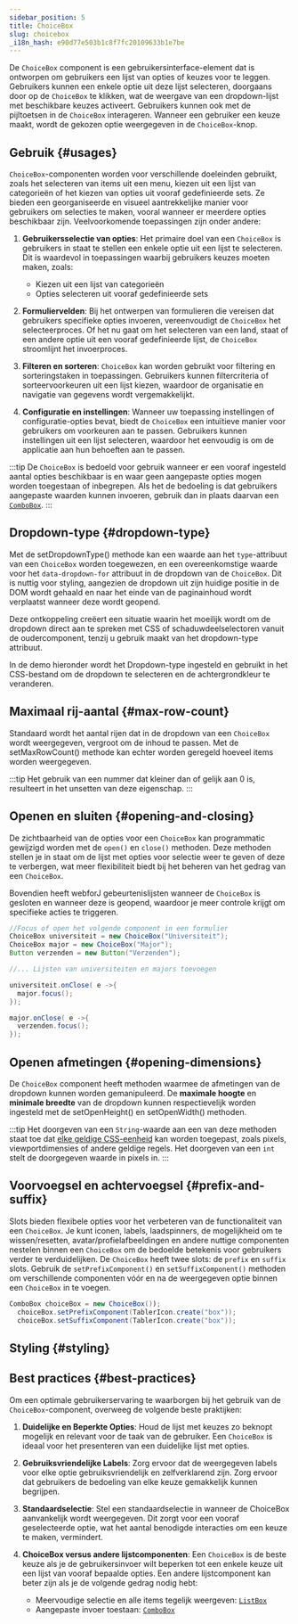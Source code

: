 ```yaml
---
sidebar_position: 5
title: ChoiceBox
slug: choicebox
_i18n_hash: e90d77e503b1c8f7fc20109633b1e7be
---
```

<DocChip chip='shadow' />
<DocChip chip='name' label="dwc-choicebox" />
<DocChip chip='since' label='23.05' />
<JavadocLink type="foundation" location="com/webforj/component/list/ChoiceBox" top='true'/>

<ParentLink parent="Lijst" />

De `ChoiceBox` component is een gebruikersinterface-element dat is ontworpen om gebruikers een lijst van opties of keuzes voor te leggen. Gebruikers kunnen een enkele optie uit deze lijst selecteren, doorgaans door op de `ChoiceBox` te klikken, wat de weergave van een dropdown-lijst met beschikbare keuzes activeert. Gebruikers kunnen ook met de pijltoetsen in de `ChoiceBox` interageren. Wanneer een gebruiker een keuze maakt, wordt de gekozen optie weergegeven in de `ChoiceBox`-knop.

## Gebruik {#usages}
`ChoiceBox`-componenten worden voor verschillende doeleinden gebruikt, zoals het selecteren van items uit een menu, kiezen uit een lijst van categorieën of het kiezen van opties uit vooraf gedefinieerde sets. Ze bieden een georganiseerde en visueel aantrekkelijke manier voor gebruikers om selecties te maken, vooral wanneer er meerdere opties beschikbaar zijn. Veelvoorkomende toepassingen zijn onder andere:

1. **Gebruikersselectie van opties**: Het primaire doel van een `ChoiceBox` is gebruikers in staat te stellen een enkele optie uit een lijst te selecteren. Dit is waardevol in toepassingen waarbij gebruikers keuzes moeten maken, zoals:
    - Kiezen uit een lijst van categorieën
    - Opties selecteren uit vooraf gedefinieerde sets

2. **Formuliervelden**: Bij het ontwerpen van formulieren die vereisen dat gebruikers specifieke opties invoeren, vereenvoudigt de `ChoiceBox` het selecteerproces. Of het nu gaat om het selecteren van een land, staat of een andere optie uit een vooraf gedefinieerde lijst, de `ChoiceBox` stroomlijnt het invoerproces.

3. **Filteren en sorteren**: `ChoiceBox` kan worden gebruikt voor filtering en sorteringstaken in toepassingen. Gebruikers kunnen filtercriteria of sorteervoorkeuren uit een lijst kiezen, waardoor de organisatie en navigatie van gegevens wordt vergemakkelijkt.

4. **Configuratie en instellingen**: Wanneer uw toepassing instellingen of configuratie-opties bevat, biedt de `ChoiceBox` een intuïtieve manier voor gebruikers om voorkeuren aan te passen. Gebruikers kunnen instellingen uit een lijst selecteren, waardoor het eenvoudig is om de applicatie aan hun behoeften aan te passen.

:::tip
De `ChoiceBox` is bedoeld voor gebruik wanneer er een vooraf ingesteld aantal opties beschikbaar is en waar geen aangepaste opties mogen worden toegestaan of inbegrepen. Als het de bedoeling is dat gebruikers aangepaste waarden kunnen invoeren, gebruik dan in plaats daarvan een [`ComboBox`](./combo-box.md).
:::

## Dropdown-type {#dropdown-type}

Met de <JavadocLink type="foundation" location="com/webforj/component/list/DwcSelectDropdown" code='true' suffix='#setDropdownType(java.lang.String)'>setDropdownType()</JavadocLink> methode kan een waarde aan het `type`-attribuut van een `ChoiceBox` worden toegewezen, en een overeenkomstige waarde voor het `data-dropdown-for` attribuut in de dropdown van de `ChoiceBox`. Dit is nuttig voor styling, aangezien de dropdown uit zijn huidige positie in de DOM wordt gehaald en naar het einde van de paginainhoud wordt verplaatst wanneer deze wordt geopend.

<!-- ![voorbeeld type](/img/components/_images/choicebox/type.png)
![voorbeeld type](/img/components/_images/choicebox/type_zoomed.png) -->

Deze ontkoppeling creëert een situatie waarin het moeilijk wordt om de
dropdown direct aan te spreken met CSS of schaduwdeelselectoren vanuit de oudercomponent, tenzij u gebruik maakt van het dropdown-type attribuut.

In de demo hieronder wordt het Dropdown-type ingesteld en gebruikt in het CSS-bestand om de dropdown te selecteren en de achtergrondkleur te veranderen.

<ComponentDemo 
path='/webforj/choiceboxdropdowntype?' 
javaE='https://raw.githubusercontent.com/webforj/webforj-documentation/refs/heads/main/src/main/java/com/webforj/samples/views/lists/choicebox/ChoiceboxDropdownTypeView.java'
cssURL='/css/lists/combobox/comboBoxDropDownType.css'
height='250px'
/>

## Maximaal rij-aantal {#max-row-count}

Standaard wordt het aantal rijen dat in de dropdown van een `ChoiceBox` wordt weergegeven, vergroot om de inhoud te passen. Met de <JavadocLink type="foundation" location="com/webforj/component/list/DwcSelectDropdown" code='true' suffix='#setMaxRowCount(int)'>setMaxRowCount()</JavadocLink> methode kan echter worden geregeld hoeveel items worden weergegeven.

:::tip
Het gebruik van een nummer dat kleiner dan of gelijk aan 0 is, resulteert in het unsetten van deze eigenschap.
:::

<ComponentDemo 
path='/webforj/choiceboxmaxrow?' 
javaE='https://raw.githubusercontent.com/webforj/webforj-documentation/refs/heads/main/src/main/java/com/webforj/samples/views/lists/choicebox/ChoiceboxMaxRowView.java'
height='450px'
/>

## Openen en sluiten {#opening-and-closing}

De zichtbaarheid van de opties voor een `ChoiceBox` kan programmatic gewijzigd worden met de `open()` en `close()` methoden. Deze methoden stellen je in staat om de lijst met opties voor selectie weer te geven of deze te verbergen, wat meer flexibiliteit biedt bij het beheren van het gedrag van een `ChoiceBox`.

Bovendien heeft webforJ gebeurtenislijsten wanneer de `ChoiceBox` is gesloten en wanneer deze is geopend, waardoor je meer controle krijgt om specifieke acties te triggeren.

```Java
//Focus of open het volgende component in een formulier
ChoiceBox universiteit = new ChoiceBox("Universiteit");
ChoiceBox major = new ChoiceBox("Major");
Button verzenden = new Button("Verzenden");

//... Lijsten van universiteiten en majors toevoegen

universiteit.onClose( e ->{
  major.focus();
});

major.onClose( e ->{
  verzenden.focus();
});
```

## Openen afmetingen {#opening-dimensions}

De `ChoiceBox` component heeft methoden waarmee de afmetingen van de dropdown kunnen worden gemanipuleerd. De **maximale hoogte** en **minimale breedte** van de dropdown kunnen respectievelijk worden ingesteld met de <JavadocLink type="foundation" location="com/webforj/component/list/DwcSelectDropdown" code='true' suffix='#setOpenHeight(int)'>setOpenHeight()</JavadocLink> en <JavadocLink type="foundation" location="com/webforj/component/list/DwcSelectDropdown" code='true' suffix='#setOpenWidth(int)'>setOpenWidth()</JavadocLink> methoden.

:::tip
Het doorgeven van een `String`-waarde aan een van deze methoden staat toe dat [elke geldige CSS-eenheid](https://developer.mozilla.org/en-US/docs/Learn/CSS/Building_blocks/Values_and_units) kan worden toegepast, zoals pixels, viewportdimensies of andere geldige regels. Het doorgeven van een `int` stelt de doorgegeven waarde in pixels in.
:::

## Voorvoegsel en achtervoegsel {#prefix-and-suffix}

Slots bieden flexibele opties voor het verbeteren van de functionaliteit van een `ChoiceBox`. Je kunt iconen, labels, laadspinners, de mogelijkheid om te wissen/resetten, avatar/profielafbeeldingen en andere nuttige componenten nestelen binnen een `ChoiceBox` om de bedoelde betekenis voor gebruikers verder te verduidelijken. De `ChoiceBox` heeft twee slots: de `prefix` en `suffix` slots. Gebruik de `setPrefixComponent()` en `setSuffixComponent()` methoden om verschillende componenten vóór en na de weergegeven optie binnen een `ChoiceBox` in te voegen.

```java
ComboBox choiceBox = new ChoiceBox());
  choiceBox.setPrefixComponent(TablerIcon.create("box"));
  choiceBox.setSuffixComponent(TablerIcon.create("box"));
```

## Styling {#styling}

<TableBuilder name="ChoiceBox" />

## Best practices {#best-practices}

Om een optimale gebruikerservaring te waarborgen bij het gebruik van de `ChoiceBox`-component, overweeg de volgende beste praktijken:

1. **Duidelijke en Beperkte Opties**: Houd de lijst met keuzes zo beknopt mogelijk en relevant voor de taak van de gebruiker. Een `ChoiceBox` is ideaal voor het presenteren van een duidelijke lijst met opties.

2. **Gebruiksvriendelijke Labels**: Zorg ervoor dat de weergegeven labels voor elke optie gebruiksvriendelijk en zelfverklarend zijn. Zorg ervoor dat gebruikers de bedoeling van elke keuze gemakkelijk kunnen begrijpen.

3. **Standaardselectie**: Stel een standaardselectie in wanneer de ChoiceBox aanvankelijk wordt weergegeven. Dit zorgt voor een vooraf geselecteerde optie, wat het aantal benodigde interacties om een keuze te maken, vermindert.

4. **ChoiceBox versus andere lijstcomponenten**: Een `ChoiceBox` is de beste keuze als je de gebruikersinvoer wilt beperken tot een enkele keuze uit een lijst van vooraf bepaalde opties. Een andere lijstcomponent kan beter zijn als je de volgende gedrag nodig hebt:
    - Meervoudige selectie en alle items tegelijk weergeven: [`ListBox`](./list-box.md)
    - Aangepaste invoer toestaan: [`ComboBox`](./combo-box.md)
